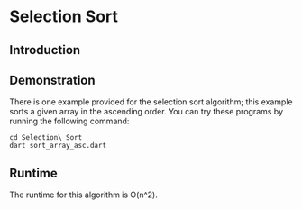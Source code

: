 
# Selection Sort
## Introduction

## Demonstration
There is one example provided for the selection sort algorithm; this example sorts a given array in the ascending order. 
You can try these programs by running the following command:

```shell
cd Selection\ Sort
dart sort_array_asc.dart
```

## Runtime
The runtime for this algorithm is O(n^2).